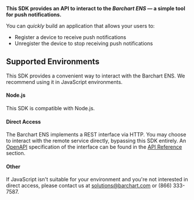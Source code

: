 **This SDK provides an API to interact to the _Barchart ENS_ — a simple tool for push notifications.**

You can _quickly_ build an application that allows your users to:

* Register a device to receive push notifications
* Unregister the device to stop receiving push notifications

## Supported Environments

This SDK provides a convenient way to interact with the Barchart ENS. We recommend using it in JavaScript environments.

#### Node.js

This SDK is compatible with Node.js.

#### Direct Access

The Barchart ENS implements a REST interface via HTTP. You may choose to interact with the remote service directly, bypassing this SDK entirely. An [OpenAPI](https://www.openapis.org/) specification of the interface can be found in the [API Reference](/content/api_reference) section.

#### Other

If JavaScript isn't suitable for your environment and you're not interested in direct access, please contact us at solutions@barchart.com or (866) 333-7587.
